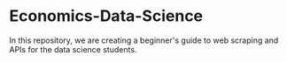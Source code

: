 # Economics-Data-Science

In this repository, we are creating a beginner's guide to web scraping and APIs for the data science students.
